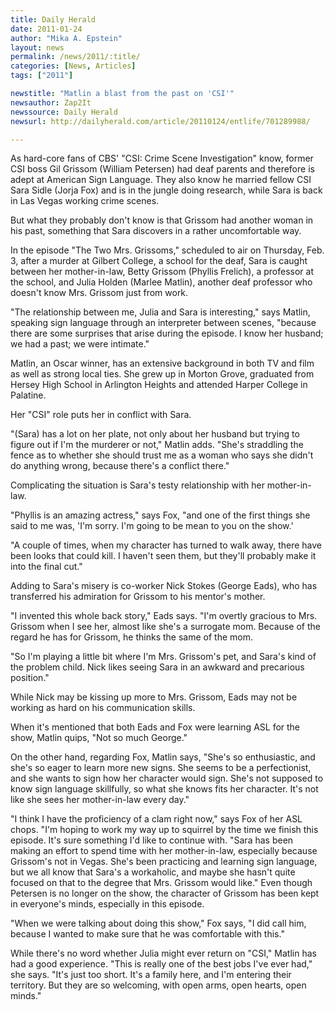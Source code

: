 ```yaml
---
title: Daily Herald
date: 2011-01-24
author: "Mika A. Epstein"
layout: news
permalink: /news/2011/:title/
categories: [News, Articles]
tags: ["2011"]

newstitle: "Matlin a blast from the past on 'CSI'"
newsauthor: Zap2It
newssource: Daily Herald
newsurl: http://dailyherald.com/article/20110124/entlife/701289988/

---
```


As hard-core fans of CBS' "CSI: Crime Scene Investigation" know, former CSI boss Gil Grissom (William Petersen) had deaf parents and therefore is adept at American Sign Language. They also know he married fellow CSI Sara Sidle (Jorja Fox) and is in the jungle doing research, while Sara is back in Las Vegas working crime scenes.

But what they probably don't know is that Grissom had another woman in his past, something that Sara discovers in a rather uncomfortable way.

In the episode "The Two Mrs. Grissoms," scheduled to air on Thursday, Feb. 3, after a murder at Gilbert College, a school for the deaf, Sara is caught between her mother-in-law, Betty Grissom (Phyllis Frelich), a professor at the school, and Julia Holden (Marlee Matlin), another deaf professor who doesn't know Mrs. Grissom just from work.

"The relationship between me, Julia and Sara is interesting," says Matlin, speaking sign language through an interpreter between scenes, "because there are some surprises that arise during the episode. I know her husband; we had a past; we were intimate."

Matlin, an Oscar winner, has an extensive background in both TV and film as well as strong local ties. She grew up in Morton Grove, graduated from Hersey High School in Arlington Heights and attended Harper College in Palatine.

Her "CSI" role puts her in conflict with Sara.

"(Sara) has a lot on her plate, not only about her husband but trying to figure out if I'm the murderer or not," Matlin adds. "She's straddling the fence as to whether she should trust me as a woman who says she didn't do anything wrong, because there's a conflict there."

Complicating the situation is Sara's testy relationship with her mother-in-law.

"Phyllis is an amazing actress," says Fox, "and one of the first things she said to me was, 'I'm sorry. I'm going to be mean to you on the show.'

"A couple of times, when my character has turned to walk away, there have been looks that could kill. I haven't seen them, but they'll probably make it into the final cut."

Adding to Sara's misery is co-worker Nick Stokes (George Eads), who has transferred his admiration for Grissom to his mentor's mother.

"I invented this whole back story," Eads says. "I'm overtly gracious to Mrs. Grissom when I see her, almost like she's a surrogate mom. Because of the regard he has for Grissom, he thinks the same of the mom.

"So I'm playing a little bit where I'm Mrs. Grissom's pet, and Sara's kind of the problem child. Nick likes seeing Sara in an awkward and precarious position."

While Nick may be kissing up more to Mrs. Grissom, Eads may not be working as hard on his communication skills.

When it's mentioned that both Eads and Fox were learning ASL for the show, Matlin quips, "Not so much George."

On the other hand, regarding Fox, Matlin says, "She's so enthusiastic, and she's so eager to learn more new signs. She seems to be a perfectionist, and she wants to sign how her character would sign. She's not supposed to know sign language skillfully, so what she knows fits her character. It's not like she sees her mother-in-law every day."

"I think I have the proficiency of a clam right now," says Fox of her ASL chops. "I'm hoping to work my way up to squirrel by the time we finish this episode. It's sure something I'd like to continue with.
"Sara has been making an effort to spend time with her mother-in-law, especially because Grissom's not in Vegas. She's been practicing and learning sign language, but we all know that Sara's a workaholic, and maybe she hasn't quite focused on that to the degree that Mrs. Grissom would like."
Even though Petersen is no longer on the show, the character of Grissom has been kept in everyone's minds, especially in this episode.

"When we were talking about doing this show," Fox says, "I did call him, because I wanted to make sure that he was comfortable with this."

While there's no word whether Julia might ever return on "CSI," Matlin has had a good experience.
"This is really one of the best jobs I've ever had," she says. "It's just too short. It's a family here, and I'm entering their territory. But they are so welcoming, with open arms, open hearts, open minds."
